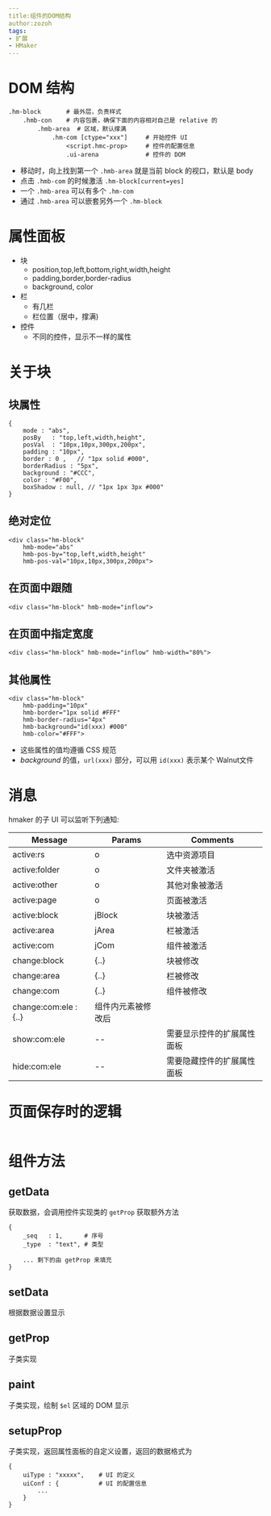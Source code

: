 ```yaml
---
title:组件的DOM结构
author:zozoh
tags:
- 扩展
- HMaker
---
```


# DOM 结构

```
.hm-block       # 最外层，负责样式
    .hmb-con    # 内容包裹，确保下面的内容相对自己是 relative 的
        .hmb-area  # 区域，默认撑满 
            .hm-com [ctype="xxx"]     # 开始控件 UI
                <script.hmc-prop>     # 控件的配置信息
                .ui-arena             # 控件的 DOM
```

* 移动时，向上找到第一个 `.hmb-area`  就是当前 block 的视口，默认是 body
* 点击 `.hmb-com` 的时候激活 `.hm-block[current=yes]`
* 一个 `.hmb-area` 可以有多个 `.hm-com`
* 通过 `.hmb-area` 可以嵌套另外一个 `.hm-block`

# 属性面板

* 块
    * position,top,left,bottom,right,width,height
    * padding,border,border-radius 
    * background, color
* 栏
    * 有几栏
    * 栏位置（居中，撑满)
* 控件
    * 不同的控件，显示不一样的属性

# 关于块

## 块属性

```
{
    mode : "abs",
    posBy   : "top,left,width,height",
    posVal  : "10px,10px,300px,200px",
    padding : "10px",
    border : 0 ,   // "1px solid #000",
    borderRadius : "5px",
    background : "#CCC",
    color : "#F00",
    boxShadow : null, // "1px 1px 3px #000"
}
```

## 绝对定位

```
<div class="hm-block"
    hmb-mode="abs"
    hmb-pos-by="top,left,width,height"
    hmb-pos-val="10px,10px,300px,200px">
```

## 在页面中跟随

```
<div class="hm-block" hmb-mode="inflow">
```

## 在页面中指定宽度

```
<div class="hm-block" hmb-mode="inflow" hmb-width="80%">
```

## 其他属性

```
<div class="hm-block"
    hmb-padding="10px"
    hmb-border="1px solid #FFF"
    hmb-border-radius="4px"
    hmb-background="id(xxx) #000"
    hmb-color="#FFF">
```
* 这些属性的值均遵循 CSS 规范
* *background* 的值，`url(xxx)` 部分，可以用 `id(xxx)` 表示某个 Walnut文件

# 消息

hmaker 的子 UI 可以监听下列通知:

 Message        | Params        | Comments 
----------------|---------------|----------
active:rs       | o             | 选中资源项目
active:folder   | o             | 文件夹被激活
active:other    | o             | 其他对象被激活
active:page     | o             | 页面被激活
active:block    | jBlock        | 块被激活
active:area     | jArea         | 栏被激活
active:com      | jCom          | 组件被激活
change:block    | {..}          | 块被修改
change:area     | {..}          | 栏被修改
change:com      | {..}          | 组件被修改
change:com:ele  : {..}          | 组件内元素被修改后
show:com:ele    | --            | 需要显示控件的扩展属性面板
hide:com:ele    | --            | 需要隐藏控件的扩展属性面板



# 页面保存时的逻辑

```

```

# 组件方法

## getData

获取数据，会调用控件实现类的 `getProp` 获取额外方法

```
{
    _seq   : 1,      # 序号
    _type  : "text", # 类型
    
    ... 剩下的由 getProp 来填充
}
```

## setData

根据数据设置显示

## getProp

子类实现

## paint

子类实现，绘制 `$el` 区域的 DOM 显示

## setupProp

子类实现，返回属性面板的自定义设置，返回的数据格式为

```
{
    uiType : "xxxxx",    # UI 的定义
    uiConf : {           # UI 的配置信息
        ...
    }
}
```



